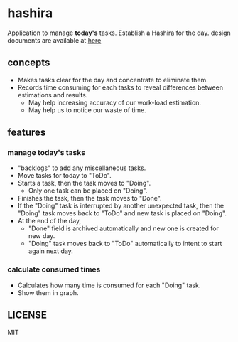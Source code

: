 # hashira

Application to manage **today's** tasks. Establish a Hashira for the day.
design documents are available at [here](https://pankona.github.io/hashira/)

## concepts

* Makes tasks clear for the day and concentrate to eliminate them.
* Records time consuming for each tasks to reveal differences between estimations and results.
  * May help increasing accuracy of our work-load estimation.
  * May help us to notice our waste of time.

## features

### manage today's tasks

* "backlogs" to add any miscellaneous tasks.
* Move tasks for today to "ToDo".
* Starts a task, then the task moves to "Doing".
  * Only one task can be placed on "Doing".
* Finishes the task, then the task moves to "Done".
* If the "Doing" task is interrupted by another unexpected task, then the "Doing" task moves back to "ToDo" and new task is placed on "Doing".
* At the end of the day,
  * "Done" field is archived automatically and new one is created for new day.
  * "Doing" task moves back to "ToDo" automatically to intent to start again next day.

### calculate consumed times

* Calculates how many time is consumed for each "Doing" task.
* Show them in graph. 

## LICENSE

MIT
